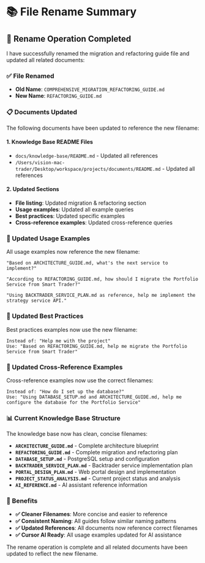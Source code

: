 # 📚 File Rename Summary

## 🎯 **Rename Operation Completed**

I have successfully renamed the migration and refactoring guide file and updated all related documents:

### **✅ File Renamed**
- **Old Name**: `COMPREHENSIVE_MIGRATION_REFACTORING_GUIDE.md`
- **New Name**: `REFACTORING_GUIDE.md`

### **📋 Documents Updated**
The following documents have been updated to reference the new filename:

#### **1. Knowledge Base README Files**
- `docs/knowledge-base/README.md` - Updated all references
- `/Users/vision-mac-trader/Desktop/workspace/projects/documents/README.md` - Updated all references

#### **2. Updated Sections**
- **File listing**: Updated migration & refactoring section
- **Usage examples**: Updated all example queries
- **Best practices**: Updated specific examples
- **Cross-reference examples**: Updated cross-reference queries

### **🎯 Updated Usage Examples**
All usage examples now reference the new filename:
```
"Based on ARCHITECTURE_GUIDE.md, what's the next service to implement?"

"According to REFACTORING_GUIDE.md, how should I migrate the Portfolio Service from Smart Trader?"

"Using BACKTRADER_SERVICE_PLAN.md as reference, help me implement the strategy service API."
```

### **🎯 Updated Best Practices**
Best practices examples now use the new filename:
```
Instead of: "Help me with the project"
Use: "Based on REFACTORING_GUIDE.md, help me migrate the Portfolio Service from Smart Trader"
```

### **🎯 Updated Cross-Reference Examples**
Cross-reference examples now use the correct filenames:
```
Instead of: "How do I set up the database?"
Use: "Using DATABASE_SETUP.md and ARCHITECTURE_GUIDE.md, help me configure the database for the Portfolio Service"
```

### **📊 Current Knowledge Base Structure**
The knowledge base now has clean, concise filenames:
- **`ARCHITECTURE_GUIDE.md`** - Complete architecture blueprint
- **`REFACTORING_GUIDE.md`** - Complete migration and refactoring plan
- **`DATABASE_SETUP.md`** - PostgreSQL setup and configuration
- **`BACKTRADER_SERVICE_PLAN.md`** - Backtrader service implementation plan
- **`PORTAL_DESIGN_PLAN.md`** - Web portal design and implementation
- **`PROJECT_STATUS_ANALYSIS.md`** - Current project status and analysis
- **`AI_REFERENCE.md`** - AI assistant reference information

### **🎉 Benefits**
- **✅ Cleaner Filenames**: More concise and easier to reference
- **✅ Consistent Naming**: All guides follow similar naming patterns
- **✅ Updated References**: All documents now reference correct filenames
- **✅ Cursor AI Ready**: All usage examples updated for AI assistance

The rename operation is complete and all related documents have been updated to reflect the new filename.
